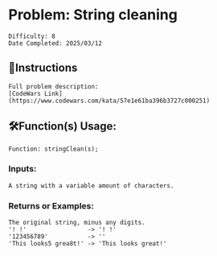 # Problem: String cleaning
	Difficulty: 8
	Date Completed: 2025/03/12

## 📜Instructions
	Full problem description:
	[CodeWars Link](https://www.codewars.com/kata/57e1e61ba396b3727c000251)

## 🛠Function(s) Usage:
	Function: stringClean(s);

### Inputs:
	A string with a variable amount of characters.

### Returns or Examples:
	The original string, minus any digits.
    '! !'                 -> '! !'
	'123456789'           -> ''
	'This looks5 grea8t!' -> 'This looks great!'

